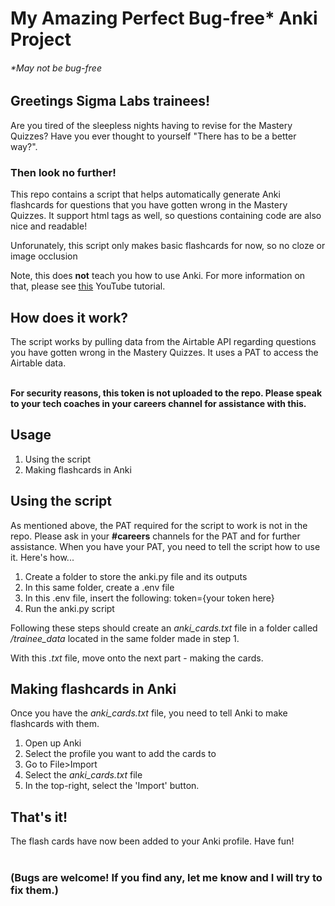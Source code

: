 <h1>My Amazing Perfect Bug-free* Anki Project</h1>
<h6>*May not be bug-free</h6>

<h2>Greetings Sigma Labs trainees!</h2>

Are you tired of the sleepless nights having to revise for the Mastery Quizzes? 
Have you ever thought to yourself "There has to be a better way?".

<h3>Then look no further!</h3>

This repo contains a script that helps automatically generate Anki flashcards for questions that you have gotten wrong in the Mastery Quizzes. It support html tags as well, so questions containing code are also nice and readable! 

Unforunately, this script only makes basic flashcards for now, so no cloze or image occlusion

Note, this does **not** teach you how to use Anki. For more information on that, please see <a href="https://www.youtube.com/watch?v=WmPx333n5UQ">this</a> YouTube tutorial.
<h2>How does it work?</h2>
The script works by pulling data from the Airtable API regarding questions you have gotten wrong in the Mastery Quizzes. It uses a PAT to access the Airtable data.

<br> **For security reasons, this token is not uploaded to the repo. Please speak to your tech coaches in your careers channel for assistance with this.** </br>

<h2>Usage</h2>
<ol>
  <li>Using the script</li>
  <li>Making flashcards in Anki</li>
</ol> 

<h2>Using the script</h2>

As mentioned above, the PAT required for the script to work is not in the repo. Please ask in your **#careers** channels for the PAT and for further assistance. When you have your PAT, you need to tell the script how to use it. Here's how...

<ol>
  <li>Create a folder to store the anki.py file and its outputs</li>
  <li>In this same folder, create a .env file</li>
  <li>In this .env file, insert the following: token={your token here}</li>
  <li>Run the anki.py script</li> 
</ol> 

Following these steps should create an _anki_cards.txt_ file in a folder called _/trainee_data_ located in the same folder made in step 1. 

With this _.txt_ file, move onto the next part - making the cards.

<h2>Making flashcards in Anki</h2>

Once you have the <em>anki_cards.txt</em> file, you need to tell Anki to make flashcards with them.
<ol>
  <li>Open up Anki</li>
  <li>Select the profile you want to add the cards to</li>
  <li>Go to File>Import</li>
  <li>Select the <em>anki_cards.txt</em> file</li>
  <li>In the top-right, select the 'Import' button.</li>
</ol>
  
<h2>That's it!</h2>

The flash cards have now been added to your Anki profile. Have fun!
<br></br>
<h3>(Bugs are welcome! If you find any, let me know and I will try to fix them.)</h3>
